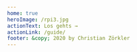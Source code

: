 ```yaml
---
home: true
heroImage: /rpi3.jpg
actionText: Los gehts →
actionLink: /guide/
footer: &copy; 2020 by Christian Zörkler
---
```


